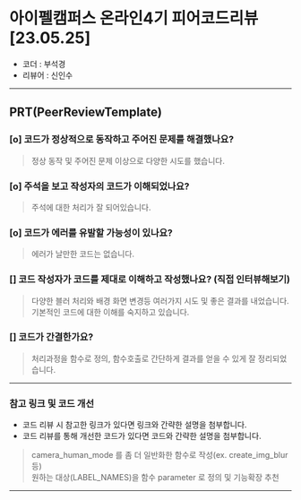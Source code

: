 # 아이펠캠퍼스 온라인4기 피어코드리뷰[23.05.25]

- 코더 : 부석경
- 리뷰어 : 신인수

---------------------------------------------
## **PRT(PeerReviewTemplate)**

### **[o] 코드가 정상적으로 동작하고 주어진 문제를 해결했나요?**
> 정상 동작 및 주어진 문제 이상으로 다양한 시도를 했습니다.  

### **[o] 주석을 보고 작성자의 코드가 이해되었나요?**
> 주석에 대한 처리가 잘 되어있습니다.  

### **[o] 코드가 에러를 유발할 가능성이 있나요?**
> 에러가 날만한 코드는 없습니다.

### **[] 코드 작성자가 코드를 제대로 이해하고 작성했나요?** (직접 인터뷰해보기)
> 다양한 블러 처리와 배경 화면 변경등 여러가지 시도 및 좋은 결과를 내었습니다.
> 기본적인 코드에 대한 이해를 숙지하고 있습니다.  

### **[] 코드가 간결한가요?**
> 처리과정을 함수로 정의, 함수호출로 간단하게 결과를 얻을 수 있게 잘 정리되었습니다.  


----------------------------------------------
### **참고 링크 및 코드 개선**
* 코드 리뷰 시 참고한 링크가 있다면 링크와 간략한 설명을 첨부합니다.
* 코드 리뷰를 통해 개선한 코드가 있다면 코드와 간략한 설명을 첨부합니다.
> camera_human_mode 를 좀 더 일반화한 함수로 작성(ex. create_img_blur등)   
> 원하는 대상(LABEL_NAMES)을 함수 parameter 로 정의 및 기능확장 추천
----------------------------------------------
